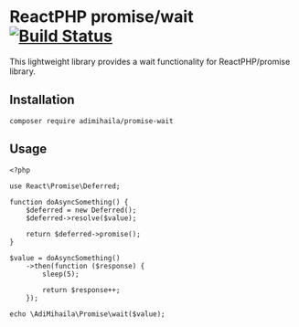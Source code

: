 # ReactPHP promise/wait [![Build Status](https://travis-ci.org/adrianmihaila/reactphp-promise-wait.svg?branch=master)](https://travis-ci.org/adrianmihaila/reactphp-promise-wait)

This lightweight library provides a wait functionality for ReactPHP/promise library.

## Installation
```
composer require adimihaila/promise-wait
```

## Usage
```
<?php

use React\Promise\Deferred;

function doAsyncSomething() {
    $deferred = new Deferred();
    $deferred->resolve($value);

    return $deferred->promise();
}

$value = doAsyncSomething()
    ->then(function ($response) {
        sleep(5);
        
        return $response++;
    });
    
echo \AdiMihaila\Promise\wait($value);
```